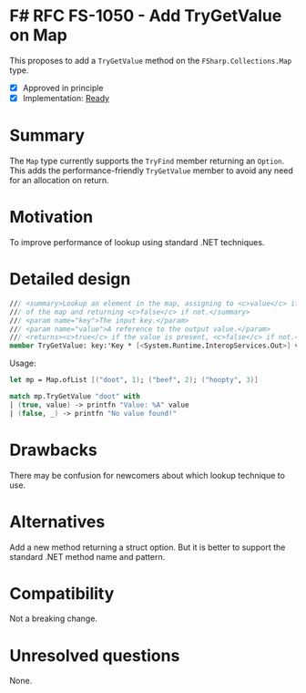 # F# RFC FS-1050 - Add TryGetValue on Map

This proposes to add a `TryGetValue` method on the `FSharp.Collections.Map` type.

* [x] Approved in principle
* [x] Implementation: [Ready](https://github.com/dotnet/fsharp/pull/4827)

# Summary
[summary]: #summary

The `Map` type currently supports the `TryFind` member returning an `Option`. This adds the performance-friendly `TryGetValue` member to avoid any need for an allocation on return.

# Motivation
[motivation]: #motivation

To improve performance of lookup using standard .NET techniques.

# Detailed design
[design]: #detailed-design

```fsharp
/// <summary>Lookup an element in the map, assigning to <c>value</c> if the element is in the domain 
/// of the map and returning <c>false</c> if not.</summary>
/// <param name="key">The input key.</param>
/// <param name="value">A reference to the output value.</param>
/// <returns><c>true</c> if the value is present, <c>false</c> if not.</returns>
member TryGetValue: key:'Key * [<System.Runtime.InteropServices.Out>] value:byref<'Value> -> bool
```

Usage:

```fsharp
let mp = Map.ofList [("doot", 1); ("beef", 2); ("hoopty", 3)]

match mp.TryGetValue "doot" with
| (true, value) -> printfn "Value: %A" value
| (false, _) -> printfn "No value found!"
```

# Drawbacks
[drawbacks]: #drawbacks

There may be confusion for newcomers about which lookup technique to use.

# Alternatives
[alternatives]: #alternatives

Add a new method returning a struct option. But it is better to support the standard .NET method name and pattern.

# Compatibility
[compatibility]: #compatibility

Not a breaking change.

# Unresolved questions
[unresolved]: #unresolved-questions

None.
